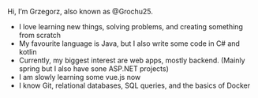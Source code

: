 Hi, I’m Grzegorz, also known as @Grochu25.
- I love learning new things, solving problems, and creating something from scratch
- My favourite language is Java, but I also write some code in C# and kotlin
- Currently, my biggest interest are web apps, mostly backend. (Mainly spring but I also have sone ASP.NET projects)
- I am slowly learning some vue.js now
- I know Git, relational databases, SQL queries, and the basics of Docker

<!---
- 📫 How to reach me ...
Grochu25/Grochu25 is a ✨ special ✨ repository because its `README.md` (this file) appears on your GitHub profile.
You can click the Preview link to take a look at your changes.
--->
